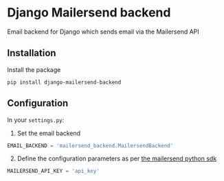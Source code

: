 # Django Mailersend backend

Email backend for Django which sends email via the Mailersend API

## Installation

Install the package

```
pip install django-mailersend-backend
```

## Configuration

In your `settings.py`:

1. Set the email backend
```py
EMAIL_BACKEND = 'mailersend_backend.MailersendBackend'
```

2. Define the configuration parameters as per [the mailersend python sdk](https://github.com/mailersend/mailersend-python#authentication)
```py
MAILERSEND_API_KEY = 'api_key'
```
